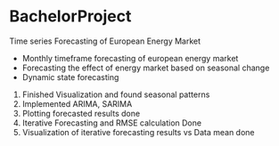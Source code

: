 # BachelorProject

Time series Forecasting of European Energy Market

- Monthly timeframe forecasting of european energy market
- Forecasting the effect of energy market based on seasonal change
- Dynamic state forecasting

1. Finished Visualization and found seasonal patterns
2. Implemented ARIMA, SARIMA
3. Plotting forecasted results done
4. Iterative Forecasting and RMSE calculation Done
5. Visualization of iterative forecasting results vs Data mean done
